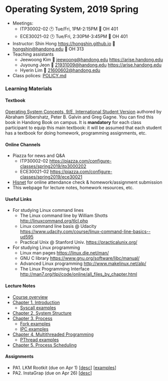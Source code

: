 # Operating System, 2019 Spring

* Meetings:
  - ITP30002-02 :clock1: Tue/Fri, 1PM-2:15PM :door: OH 401
  - ECE30021-02 :clock2: Tue/Fri, 2:30PM-3:45PM :door: OH 401
* Instructor: Shin Hong https://hongshin.github.io :email: hongshin@handong.edu :door: OH 313
* Teaching assistants
  - Jeewoong Kim :email: jeewoong@handong.edu https://arise.handong.edu
  - Juyoung Jeon :email: 21931009@handong.edu https://arise.handong.edu
  - Hyerin Lim :email: 21600602@handong.edu
* Class polices: [POLICY.md](POLICY.md)

### Learning Materials ###
#### Textbook ####
[Operating System Concepts, 9/E, International Student Version](http://www.kyobobook.co.kr/product/detailViewEng.laf?ejkGb=ENG&mallGb=ENG&barcode=9781118093757&orderClick=LAG&Kc=) authored by Abraham Silbershatz, Peter B. Galvin and Greg Gagne.
You can find this book in Handong Book on campus. It is **mandatory** for
each class participant to equip this main textbook: it will be assumed that
each student has a textbook for doing homework, programming assignments, etc.

#### Online Channels ####
* Piazza for news and Q&A
    - ITP30002-02 https://piazza.com/configure-classes/spring2019/itp3000202
    - ECE30021-02 https://piazza.com/configure-classes/spring2019/ece30021
* [Hisnet](http://hisnet.handong.edu) for online attendance check & homework/assignment submission
* This webpage for lecture notes, homework resources, etc.

#### Useful Links ####
* For studying Linux command lines
    - The Linux command line by William Shotts http://linuxcommand.org/tlcl.php
    - Linux command line basis @ Udacity https://www.udacity.com/course/linux-command-line-basics--ud595
    - Practical Unix @ Stanford Univ. https://practicalunix.org/
* For studying Linux programming
    - Linux man pages https://linux.die.net/man/
    - GNU C library https://www.gnu.org/software/libc/manual/
    - Advanced Linux programming http://www.makelinux.net/alp/
    - The Linux Programming Interface http://man7.org/tlpi/code/online/all_files_by_chapter.html

#### Lecture Notes ####
* [Course overview](notes/syllabus.pdf)
* [Chapter 1. Introduction](notes/ch1-intro.pdf)
  - [Syscall examples](https://github.com/hongshin/OperatingSystem/tree/sysprog/Syscall)
* [Chapter 2. System Structure](notes/ch2-os-structure.pdf)
* [Chapter 3. Process](notes/ch3-process.pdf)
  - [Fork examples](https://github.com/hongshin/OperatingSystem/tree/sysprog/Fork)
  - [IPC examples](https://github.com/hongshin/OperatingSystem/tree/sysprog/IPC)
* [Chapter 4. Multithreaded Programming](notes/ch4-threading-wip.pdf)
  - [PThread examples](https://github.com/hongshin/OperatingSystem/tree/sysprog/Pthread)
* [Chapter 5. Process Scheduling](notes/ch5-process_scheduling.pdf)

#### Assignments ####
* PA1. LKM Rootkit (due on Apr 1) [[desc](assignments/pa1.pdf)] [[examples](https://github.com/hongshin/OperatingSystem/tree/sysprog/PA1)]
* PA2. InstaGrap (due on Apr 26) [[desc](assignments/pa2.pdf)]
